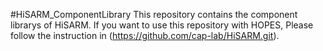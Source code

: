 #HiSARM_ComponentLibrary
This repository contains the component librarys of HiSARM.
If you want to use this repository with HOPES, Please follow the instruction in (https://github.com/cap-lab/HiSARM.git).
